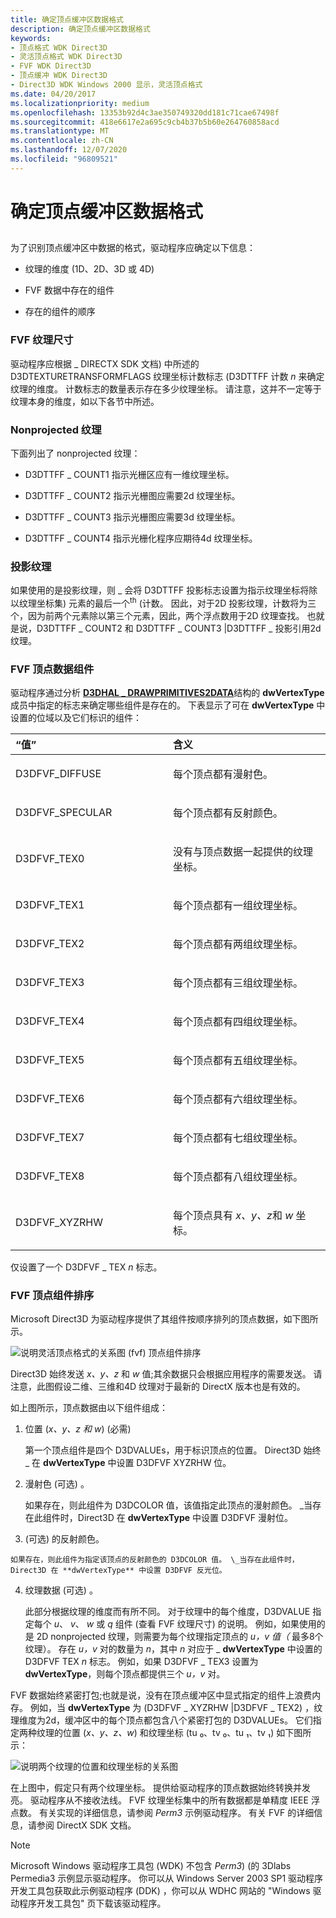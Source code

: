 ```yaml
---
title: 确定顶点缓冲区数据格式
description: 确定顶点缓冲区数据格式
keywords:
- 顶点格式 WDK Direct3D
- 灵活顶点格式 WDK Direct3D
- FVF WDK Direct3D
- 顶点缓冲 WDK Direct3D
- Direct3D WDK Windows 2000 显示，灵活顶点格式
ms.date: 04/20/2017
ms.localizationpriority: medium
ms.openlocfilehash: 13353b92d4c3ae350749320dd181c71cae67498f
ms.sourcegitcommit: 418e6617e2a695c9cb4b37b5b60e264760858acd
ms.translationtype: MT
ms.contentlocale: zh-CN
ms.lasthandoff: 12/07/2020
ms.locfileid: "96809521"
---
```

# <a name="determining-the-vertex-buffer-data-format"></a>确定顶点缓冲区数据格式


## <span id="ddk_determining_the_vertex_buffer_data_format_gg"></span><span id="DDK_DETERMINING_THE_VERTEX_BUFFER_DATA_FORMAT_GG"></span>


为了识别顶点缓冲区中数据的格式，驱动程序应确定以下信息：

-   纹理的维度 (1D、2D、3D 或 4D) 

-   FVF 数据中存在的组件

-   存在的组件的顺序

### <a name="span-idfvf_texture_dimensionspanspan-idfvf_texture_dimensionspanfvf-texture-dimension"></a><span id="fvf_texture_dimension"></span><span id="FVF_TEXTURE_DIMENSION"></span>FVF 纹理尺寸

驱动程序应根据 \_ DIRECTX SDK 文档) 中所述的 D3DTEXTURETRANSFORMFLAGS 纹理坐标计数标志 (D3DTTFF 计数 *n* 来确定纹理的维度。 计数标志的数量表示存在多少纹理坐标。 请注意，这并不一定等于纹理本身的维度，如以下各节中所述。

### <a name="span-idnonprojected_texturesspanspan-idnonprojected_texturesspannonprojected-textures"></a><span id="nonprojected_textures"></span><span id="NONPROJECTED_TEXTURES"></span>Nonprojected 纹理

下面列出了 nonprojected 纹理：

-   D3DTTFF \_ COUNT1 指示光栅区应有一维纹理坐标。

-   D3DTTFF \_ COUNT2 指示光栅图应需要2d 纹理坐标。

-   D3DTTFF \_ COUNT3 指示光栅图应需要3d 纹理坐标。

-   D3DTTFF \_ COUNT4 指示光栅化程序应期待4d 纹理坐标。

### <a name="span-idprojected_texturesspanspan-idprojected_texturesspanprojected-textures"></a><span id="projected_textures"></span><span id="PROJECTED_TEXTURES"></span>投影纹理

如果使用的是投影纹理，则 \_ 会将 D3DTTFF 投影标志设置为指示纹理坐标将除以纹理坐标集) 元素的最后一个<sup>th</sup> (计数。 因此，对于2D 投影纹理，计数将为三个，因为前两个元素除以第三个元素，因此，两个浮点数用于2D 纹理查找。 也就是说，D3DTTFF \_ COUNT2 和 D3DTTFF \_ COUNT3 |D3DTTFF \_ 投影引用2d 纹理。

### <a name="span-idddk_fvf_vertex_data_components_ggspanspan-idddk_fvf_vertex_data_components_ggspanfvf-vertex-data-components"></a><span id="ddk_fvf_vertex_data_components_gg"></span><span id="DDK_FVF_VERTEX_DATA_COMPONENTS_GG"></span>FVF 顶点数据组件

驱动程序通过分析 [**D3DHAL \_ DRAWPRIMITIVES2DATA**](/windows-hardware/drivers/ddi/d3dhal/ns-d3dhal-_d3dhal_drawprimitives2data)结构的 **dwVertexType** 成员中指定的标志来确定哪些组件是存在的。 下表显示了可在 **dwVertexType** 中设置的位域以及它们标识的组件：

<table>
<colgroup>
<col width="50%" />
<col width="50%" />
</colgroup>
<thead>
<tr class="header">
<th align="left">“值”</th>
<th align="left">含义</th>
</tr>
</thead>
<tbody>
<tr class="odd">
<td align="left"><p>D3DFVF_DIFFUSE</p></td>
<td align="left"><p>每个顶点都有漫射色。</p></td>
</tr>
<tr class="even">
<td align="left"><p>D3DFVF_SPECULAR</p></td>
<td align="left"><p>每个顶点都有反射颜色。</p></td>
</tr>
<tr class="odd">
<td align="left"><p>D3DFVF_TEX0</p></td>
<td align="left"><p>没有与顶点数据一起提供的纹理坐标。</p></td>
</tr>
<tr class="even">
<td align="left"><p>D3DFVF_TEX1</p></td>
<td align="left"><p>每个顶点都有一组纹理坐标。</p></td>
</tr>
<tr class="odd">
<td align="left"><p>D3DFVF_TEX2</p></td>
<td align="left"><p>每个顶点都有两组纹理坐标。</p></td>
</tr>
<tr class="even">
<td align="left"><p>D3DFVF_TEX3</p></td>
<td align="left"><p>每个顶点都有三组纹理坐标。</p></td>
</tr>
<tr class="odd">
<td align="left"><p>D3DFVF_TEX4</p></td>
<td align="left"><p>每个顶点都有四组纹理坐标。</p></td>
</tr>
<tr class="even">
<td align="left"><p>D3DFVF_TEX5</p></td>
<td align="left"><p>每个顶点都有五组纹理坐标。</p></td>
</tr>
<tr class="odd">
<td align="left"><p>D3DFVF_TEX6</p></td>
<td align="left"><p>每个顶点都有六组纹理坐标。</p></td>
</tr>
<tr class="even">
<td align="left"><p>D3DFVF_TEX7</p></td>
<td align="left"><p>每个顶点都有七组纹理坐标。</p></td>
</tr>
<tr class="odd">
<td align="left"><p>D3DFVF_TEX8</p></td>
<td align="left"><p>每个顶点都有八组纹理坐标。</p></td>
</tr>
<tr class="even">
<td align="left"><p>D3DFVF_XYZRHW</p></td>
<td align="left"><p>每个顶点具有 <em>x、y、z</em>和 <em>w</em> 坐标。</p></td>
</tr>
</tbody>
</table>

 

仅设置了一个 D3DFVF \_ TEX *n* 标志。

### <a name="span-idddk_fvf_vertex_component_ordering_ggspanspan-idddk_fvf_vertex_component_ordering_ggspanfvf-vertex-component-ordering"></a><span id="ddk_fvf_vertex_component_ordering_gg"></span><span id="DDK_FVF_VERTEX_COMPONENT_ORDERING_GG"></span>FVF 顶点组件排序

Microsoft Direct3D 为驱动程序提供了其组件按顺序排列的顶点数据，如下图所示。

![说明灵活顶点格式的关系图 (fvf) 顶点组件排序](images/fvf.png)

Direct3D 始终发送 *x、y、z* 和 *w* 值;其余数据只会根据应用程序的需要发送。 请注意，此图假设二维、三维和4D 纹理对于最新的 DirectX 版本也是有效的。

如上图所示，顶点数据由以下组件组成：

1.  位置 (*x、y、z 和 w*)  (必需) 

    第一个顶点组件是四个 D3DVALUEs，用于标识顶点的位置。 Direct3D 始终 \_ 在 **dwVertexType** 中设置 D3DFVF XYZRHW 位。

2.  漫射色 (可选) 。

    如果存在，则此组件为 D3DCOLOR 值，该值指定此顶点的漫射颜色。 \_当存在此组件时，Direct3D 在 **dwVertexType** 中设置 D3DFVF 漫射位。

3.   (可选) 的反射颜色。

    如果存在，则此组件为指定该顶点的反射颜色的 D3DCOLOR 值。 \_当存在此组件时，Direct3D 在 **dwVertexType** 中设置 D3DFVF 反光位。

4.  纹理数据 (可选) 。

    此部分根据纹理的维度而有所不同。 对于纹理中的每个维度，D3DVALUE 指定每个 *u*、 *v*、 *w* 或 *q* 组件 (查看 FVF 纹理尺寸) 的说明。 例如，如果使用的是 2D nonprojected 纹理，则需要为每个纹理指定顶点的 *u，v 值（* 最多8个纹理）。 存在 *u，v* 对的数量为 *n*，其中 *n* 对应于 \_ **dwVertexType** 中设置的 D3DFVF TEX *n* 标志。 例如，如果 D3DFVF \_ TEX3 设置为 **dwVertexType**，则每个顶点都提供三个 *u，v* 对。

FVF 数据始终紧密打包;也就是说，没有在顶点缓冲区中显式指定的组件上浪费内存。 例如，当 **dwVertexType** 为 (D3DFVF \_ XYZRHW |D3DFVF \_ TEX2) ，纹理维度为2d，缓冲区中的每个顶点都包含八个紧密打包的 D3DVALUEs。 它们指定两种纹理的位置 (*x、y、z、w*) 和纹理坐标 (tu ₀、tv ₀、tu ₁、tv ₁) 如下图所示：

![说明两个纹理的位置和纹理坐标的关系图](images/vbuf.png)

在上图中，假定只有两个纹理坐标。 提供给驱动程序的顶点数据始终转换并发亮。 驱动程序从不接收法线。 FVF 纹理坐标集中的所有数据都是单精度 IEEE 浮点数。 有关实现的详细信息，请参阅 *Perm3* 示例驱动程序。 有关 FVF 的详细信息，请参阅 DirectX SDK 文档。

> [!NOTE] 
> Microsoft Windows 驱动程序工具包 (WDK) 不包含 *Perm3*)  (的 3Dlabs Permedia3 示例显示驱动程序。 你可以从 Windows Server 2003 SP1 驱动程序开发工具包获取此示例驱动程序 (DDK) ，你可以从 WDHC 网站的 "Windows 驱动程序开发工具包" 页下载该驱动程序。
